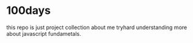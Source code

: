 # 100days

this repo is just project collection about me tryhard understanding more about javascript fundametals.

